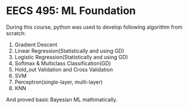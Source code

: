 # EECS 495: ML Foundation


During this course, python was used to develop following algorithm from scratch:<br>

1. Gradient Descent
2. Linear Regression(Statistically and using GD)
3. Logistic Regression(Statistically and using GD)
4. Softmax & Multiclass Classification(GD)
5. Hold_out Validation and Cross Validation
6. SVM
7. Perceptron(single-layer, multi-layer)
8. KNN



And proved basic Bayesian ML mathmatically.

 